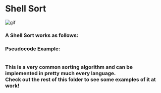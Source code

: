 # Shell Sort
![gif]()

### A Shell Sort works as follows:


### Pseudocode Example:
```

```

### This is a very common sorting algorithm and can be implemented in pretty much every language.<br>Check out the rest of this folder to see some examples of it at work!

